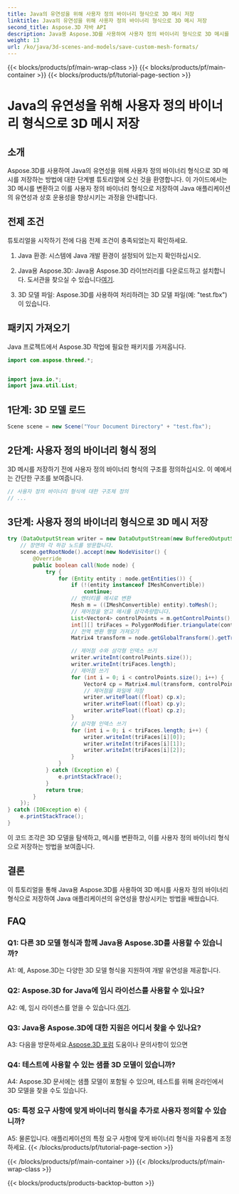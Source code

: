 ```yaml
---
title: Java의 유연성을 위해 사용자 정의 바이너리 형식으로 3D 메시 저장
linktitle: Java의 유연성을 위해 사용자 정의 바이너리 형식으로 3D 메시 저장
second_title: Aspose.3D 자바 API
description: Java용 Aspose.3D를 사용하여 사용자 정의 바이너리 형식으로 3D 메시를 저장하는 방법을 알아보세요. 이 단계별 튜토리얼을 통해 Java 애플리케이션의 유연성을 향상하세요.
weight: 13
url: /ko/java/3d-scenes-and-models/save-custom-mesh-formats/
---
```


{{< blocks/products/pf/main-wrap-class >}}
{{< blocks/products/pf/main-container >}}
{{< blocks/products/pf/tutorial-page-section >}}

# Java의 유연성을 위해 사용자 정의 바이너리 형식으로 3D 메시 저장

## 소개

Aspose.3D를 사용하여 Java의 유연성을 위해 사용자 정의 바이너리 형식으로 3D 메시를 저장하는 방법에 대한 단계별 튜토리얼에 오신 것을 환영합니다. 이 가이드에서는 3D 메시를 변환하고 이를 사용자 정의 바이너리 형식으로 저장하여 Java 애플리케이션의 유연성과 상호 운용성을 향상시키는 과정을 안내합니다.

## 전제 조건

튜토리얼을 시작하기 전에 다음 전제 조건이 충족되었는지 확인하세요.

1. Java 환경: 시스템에 Java 개발 환경이 설정되어 있는지 확인하십시오.

2.  Java용 Aspose.3D: Java용 Aspose.3D 라이브러리를 다운로드하고 설치합니다. 도서관을 찾으실 수 있습니다[여기](https://releases.aspose.com/3d/java/).

3. 3D 모델 파일: Aspose.3D를 사용하여 처리하려는 3D 모델 파일(예: "test.fbx")이 있습니다.

## 패키지 가져오기

Java 프로젝트에서 Aspose.3D 작업에 필요한 패키지를 가져옵니다.

```java
import com.aspose.threed.*;


import java.io.*;
import java.util.List;
```

## 1단계: 3D 모델 로드

```java
Scene scene = new Scene("Your Document Directory" + "test.fbx");
```

## 2단계: 사용자 정의 바이너리 형식 정의

3D 메시를 저장하기 전에 사용자 정의 바이너리 형식의 구조를 정의하십시오. 이 예에서는 간단한 구조를 보여줍니다.

```java
// 사용자 정의 바이너리 형식에 대한 구조체 정의
// ...
```

## 3단계: 사용자 정의 바이너리 형식으로 3D 메시 저장

```java
try (DataOutputStream writer = new DataOutputStream(new BufferedOutputStream(new FileOutputStream("Your Document Directory" + "Save3DMeshesInCustomBinaryFormat_out")))) {
    // 장면의 각 하강 노드를 방문합니다.
    scene.getRootNode().accept(new NodeVisitor() {
        @Override
        public boolean call(Node node) {
            try {
                for (Entity entity : node.getEntities()) {
                    if (!(entity instanceof IMeshConvertible))
                        continue;
                    // 엔터티를 메시로 변환
                    Mesh m = ((IMeshConvertible) entity).toMesh();
                    // 제어점을 얻고 메시를 삼각측량합니다.
                    List<Vector4> controlPoints = m.getControlPoints();
                    int[][] triFaces = PolygonModifier.triangulate(controlPoints, m.getPolygons());
                    // 전역 변환 행렬 가져오기
                    Matrix4 transform = node.getGlobalTransform().getTransformMatrix();

                    // 제어점 수와 삼각형 인덱스 쓰기
                    writer.writeInt(controlPoints.size());
                    writer.writeInt(triFaces.length);
                    // 제어점 쓰기
                    for (int i = 0; i < controlPoints.size(); i++) {
                        Vector4 cp = Matrix4.mul(transform, controlPoints.get(i));
                        // 제어점을 파일에 저장
                        writer.writeFloat((float) cp.x);
                        writer.writeFloat((float) cp.y);
                        writer.writeFloat((float) cp.z);
                    }
                    // 삼각형 인덱스 쓰기
                    for (int i = 0; i < triFaces.length; i++) {
                        writer.writeInt(triFaces[i][0]);
                        writer.writeInt(triFaces[i][1]);
                        writer.writeInt(triFaces[i][2]);
                    }
                }
            } catch (Exception e) {
                e.printStackTrace();
            }
            return true;
        }
    });
} catch (IOException e) {
    e.printStackTrace();
}
```

이 코드 조각은 3D 모델을 탐색하고, 메시를 변환하고, 이를 사용자 정의 바이너리 형식으로 저장하는 방법을 보여줍니다.

## 결론

이 튜토리얼을 통해 Java용 Aspose.3D를 사용하여 3D 메시를 사용자 정의 바이너리 형식으로 저장하여 Java 애플리케이션의 유연성을 향상시키는 방법을 배웠습니다.

## FAQ

### Q1: 다른 3D 모델 형식과 함께 Java용 Aspose.3D를 사용할 수 있습니까?

A1: 예, Aspose.3D는 다양한 3D 모델 형식을 지원하여 개발 유연성을 제공합니다.

### Q2: Aspose.3D for Java에 임시 라이선스를 사용할 수 있나요?

 A2: 예, 임시 라이센스를 얻을 수 있습니다.[여기](https://purchase.aspose.com/temporary-license/).

### Q3: Java용 Aspose.3D에 대한 지원은 어디서 찾을 수 있나요?

 A3: 다음을 방문하세요.[Aspose.3D 포럼](https://forum.aspose.com/c/3d/18) 도움이나 문의사항이 있으면

### Q4: 테스트에 사용할 수 있는 샘플 3D 모델이 있습니까?

A4: Aspose.3D 문서에는 샘플 모델이 포함될 수 있으며, 테스트를 위해 온라인에서 3D 모델을 찾을 수도 있습니다.

### Q5: 특정 요구 사항에 맞게 바이너리 형식을 추가로 사용자 정의할 수 있습니까?

A5: 물론입니다. 애플리케이션의 특정 요구 사항에 맞게 바이너리 형식을 자유롭게 조정하세요.
{{< /blocks/products/pf/tutorial-page-section >}}

{{< /blocks/products/pf/main-container >}}
{{< /blocks/products/pf/main-wrap-class >}}

{{< blocks/products/products-backtop-button >}}
